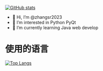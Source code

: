 [![GitHub stats](https://github-readme-stats.vercel.app/api?username=zhangsr2023&show_icons=true&theme=shades-of-purple)](https://github.com/anuraghazra/github-readme-stats)
- 👋 Hi, I’m @zhangsr2023
- 👀 I’m interested in Python PyQt
- 🌱 I’m currently learning Java web develop
# 使用的语言
[![Top Langs](https://github-readme-stats.vercel.app/api/top-langs/?username=zhangsr2023)](https://github.com/anuraghazra/github-readme-stats)
<!---
zhangsr2023/zhangsr2023 is a ✨ special ✨ repository because its `README.md` (this file) appears on your GitHub profile.
You can click the Preview link to take a look at your changes.
--->
